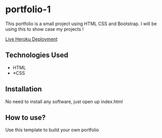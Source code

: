 # portfolio-1
This portfolio is a small project using HTML CSS and Bootstrap. I will be using this to show case my projects !

[Live Heroku Deployment](https://portfolio-ur.herokuapp.com/)



## Technologies Used

* HTML
* *CSS

## Installation
No need to install any software, just open up index.html

## How to use?

Use this template to build your own portfolio






